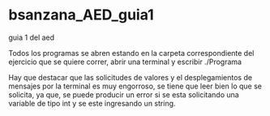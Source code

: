 # bsanzana_AED_guia1
guia 1 del aed

Todos los programas se abren estando en la carpeta correspondiente del ejercicio que se quiere correr, abrir una terminal y escribir ./Programa


Hay que destacar que las solicitudes de valores y el desplegamientos de mensajes por la terminal
es muy engorroso, se tiene que leer bien lo que se solicita, ya que, se puede producir un error
si se esta solicitando una variable de tipo int y se este ingresando un string.
